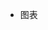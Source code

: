 <!--
 * @Description: 侧边栏配置
 * @Author: mzr
 * @Date: 2022-05-06 17:35:00
 * @LastEditTime: 2022-05-11 15:22:31
 * @LastEditors: mzr
-->

<!-- 备注 -->

- 图表

  <!-- - [介绍](/charty.md) -->
  <!-- - [goBack](/README.md) -->
